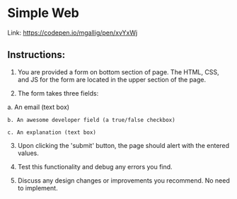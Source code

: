 # Simple Web

Link:
https://codepen.io/mgallig/pen/xvYxWj

## Instructions:

1. You are provided a form on bottom section of page. The HTML, CSS, and JS for the form are located in the upper section of the page.

2. The form takes three fields:

  a. An email (text box)
  
    b. An awesome developer field (a true/false checkbox)
  
    c. An explanation (text box)
  
3. Upon clicking the 'submit' button, the page should alert with the entered values.

4. Test this functionality and debug any errors you find.

5. Discuss any design changes or improvements you recommend. No need to implement.

